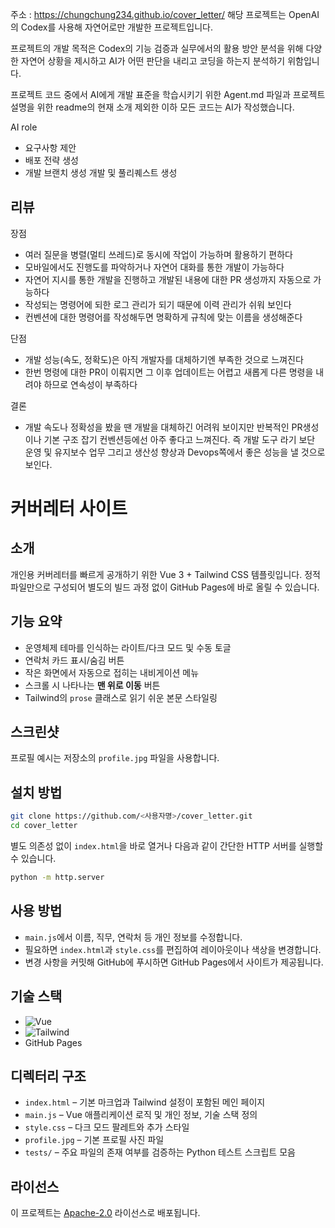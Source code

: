 주소 : https://chungchung234.github.io/cover_letter/
해당 프로젝트는 OpenAI의 Codex를 사용해 자연어로만 개발한 프로젝트입니다.

프로젝트의 개발 목적은 Codex의 기능 검증과 실무에서의 활용 방안 분석을 위해 
다양한 자연어 상황을 제시하고 AI가 어떤 판단을 내리고 코딩을 하는지 분석하기 위함입니다.

프로젝트 코드 중에서 AI에게 개발 표준을 학습시키기 위한 Agent.md 파일과 
프로젝트 설명을 위한 readme의 현재 소개 제외한 이하 모든 코드는 AI가 작성했습니다.

AI role
- 요구사항 제안
- 배포 전략 생성
- 개발 브랜치 생성 개발 및 풀리퀘스트 생성

## 리뷰 

장점
- 여러 질문을 병렬(멀티 쓰레드)로 동시에 작업이 가능하며 활용하기 편하다
- 모바일에서도 진행도를 파악하거나 자연어 대화를 통한 개발이 가능하다
- 자연어 지시를 통한 개발을 진행하고 개발된 내용에 대한 PR 생성까지 자동으로 가능하다
- 작성되는 명령어에 되한 로그 관리가 되기 때문에 이력 관리가 쉬워 보인다
- 컨벤션에 대한 명령어를 작성해두면 명확하게 규칙에 맞는 이름을 생성해준다

단점
- 개발 성능(속도, 정확도)은 아직 개발자를 대체하기엔 부족한 것으로 느껴진다
- 한번 명령에 대한 PR이 이뤄지면 그 이후 업데이트는 어렵고 새롭게 다른 명령을 내려야 하므로 연속성이 부족하다

결론
- 개발 속도나 정확성을 봤을 땐 개발을 대체하긴 어려워 보이지만 반복적인 PR생성이나 기본 구조 잡기 컨벤션등에선 아주 좋다고 느껴진다.
즉 개발 도구 라기 보단 운영 및 유지보수 업무 그리고 생산성 향상과 Devops쪽에서 좋은 성능을 낼 것으로 보인다.

# 커버레터 사이트

## 소개
개인용 커버레터를 빠르게 공개하기 위한 Vue 3 + Tailwind CSS 템플릿입니다. 정적 파일만으로 구성되어 별도의 빌드 과정 없이 GitHub Pages에 바로 올릴 수 있습니다.

## 기능 요약
- 운영체제 테마를 인식하는 라이트/다크 모드 및 수동 토글
- 연락처 카드 표시/숨김 버튼
- 작은 화면에서 자동으로 접히는 내비게이션 메뉴
- 스크롤 시 나타나는 **맨 위로 이동** 버튼
- Tailwind의 `prose` 클래스로 읽기 쉬운 본문 스타일링

## 스크린샷
프로필 예시는 저장소의 `profile.jpg` 파일을 사용합니다.


## 설치 방법
```bash
git clone https://github.com/<사용자명>/cover_letter.git
cd cover_letter
```
별도 의존성 없이 `index.html`을 바로 열거나 다음과 같이 간단한 HTTP 서버를 실행할 수 있습니다.
```bash
python -m http.server
```

## 사용 방법
- `main.js`에서 이름, 직무, 연락처 등 개인 정보를 수정합니다.
- 필요하면 `index.html`과 `style.css`를 편집하여 레이아웃이나 색상을 변경합니다.
- 변경 사항을 커밋해 GitHub에 푸시하면 GitHub Pages에서 사이트가 제공됩니다.

## 기술 스택
- ![Vue](https://img.shields.io/badge/Vue-3-brightgreen)
- ![Tailwind](https://img.shields.io/badge/TailwindCSS-CDN-blue)
- GitHub Pages

## 디렉터리 구조
- `index.html` – 기본 마크업과 Tailwind 설정이 포함된 메인 페이지
- `main.js` – Vue 애플리케이션 로직 및 개인 정보, 기술 스택 정의
- `style.css` – 다크 모드 팔레트와 추가 스타일
- `profile.jpg` – 기본 프로필 사진 파일
- `tests/` – 주요 파일의 존재 여부를 검증하는 Python 테스트 스크립트 모음

## 라이선스
이 프로젝트는 [Apache-2.0](LICENSE) 라이선스로 배포됩니다.
